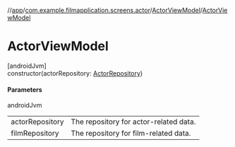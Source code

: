 //[app](../../../index.md)/[com.example.filmapplication.screens.actor](../index.md)/[ActorViewModel](index.md)/[ActorViewModel](-actor-view-model.md)

# ActorViewModel

[androidJvm]\
constructor(actorRepository: [ActorRepository](../../com.example.filmapplication.repository/-actor-repository/index.md))

#### Parameters

androidJvm

| | |
|---|---|
| actorRepository | The repository for actor-related data. |
| filmRepository | The repository for film-related data. |
